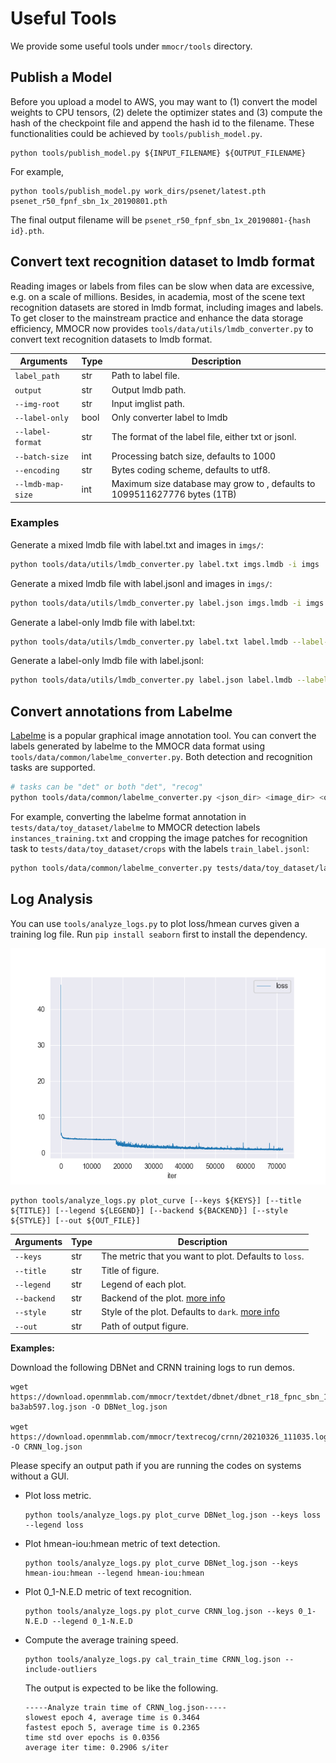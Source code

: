 # Useful Tools

We provide some useful tools under `mmocr/tools` directory.

## Publish a Model

Before you upload a model to AWS, you may want to
(1) convert the model weights to CPU tensors, (2) delete the optimizer states and
(3) compute the hash of the checkpoint file and append the hash id to the filename. These functionalities could be achieved by `tools/publish_model.py`.

  ```shell
  python tools/publish_model.py ${INPUT_FILENAME} ${OUTPUT_FILENAME}
  ```

For example,

  ```shell
  python tools/publish_model.py work_dirs/psenet/latest.pth psenet_r50_fpnf_sbn_1x_20190801.pth
  ```

The final output filename will be `psenet_r50_fpnf_sbn_1x_20190801-{hash id}.pth`.


## Convert text recognition dataset to lmdb format
Reading images or labels from files can be slow when data are excessive, e.g. on a scale of millions. Besides, in academia, most of the scene text recognition datasets are stored in lmdb format, including images and labels. To get closer to the mainstream practice and enhance the data storage efficiency, MMOCR now provides `tools/data/utils/lmdb_converter.py` to convert text recognition datasets to lmdb format.

| Arguments         | Type | Description                                                               |
| ----------------- | ---- | ------------------------------------------------------------------------- |
| `label_path`      | str  | Path to label file.                                                       |
| `output`          | str  | Output lmdb path.                                                         |
| `--img-root`      | str  | Input imglist path.                                                       |
| `--label-only`    | bool | Only converter label to lmdb                                              |
| `--label-format`  | str  | The format of the label file, either txt or jsonl.                        |
| `--batch-size`    | int  | Processing batch size, defaults to 1000                                   |
| `--encoding`      | str  | Bytes coding scheme, defaults to utf8.                                    |
| `--lmdb-map-size` | int  | Maximum size database may grow to , defaults to 1099511627776 bytes (1TB) |

### Examples

Generate a mixed lmdb file with label.txt and images in `imgs/`:

```bash
python tools/data/utils/lmdb_converter.py label.txt imgs.lmdb -i imgs
```

Generate a mixed lmdb file with label.jsonl and images in `imgs/`:

```bash
python tools/data/utils/lmdb_converter.py label.json imgs.lmdb -i imgs -f jsonl
```

Generate a label-only lmdb file with label.txt:

```bash
python tools/data/utils/lmdb_converter.py label.txt label.lmdb --label-only
```

Generate a label-only lmdb file with label.jsonl:

```bash
python tools/data/utils/lmdb_converter.py label.json label.lmdb --label-only -f jsonl
```


## Convert annotations from Labelme
[Labelme](https://github.com/wkentaro/labelme) is a popular graphical image annotation tool. You can convert the labels generated by labelme to the MMOCR data format using `tools/data/common/labelme_converter.py`. Both detection and recognition tasks are supported.

  ```bash
  # tasks can be "det" or both "det", "recog"
  python tools/data/common/labelme_converter.py <json_dir> <image_dir> <out_dir> --tasks <tasks>
  ```

For example, converting the labelme format annotation in `tests/data/toy_dataset/labelme` to MMOCR detection labels `instances_training.txt` and cropping the image patches for recognition task to `tests/data/toy_dataset/crops` with the labels `train_label.jsonl`:

  ```bash
  python tools/data/common/labelme_converter.py tests/data/toy_dataset/labelme tests/data/toy_dataset/imgs tests/data/toy_dataset --tasks det recog
  ```


## Log Analysis

You can use `tools/analyze_logs.py` to plot loss/hmean curves given a training log file. Run `pip install seaborn` first to install the dependency.

![](../../demo/resources/log_analysis_demo.png)

 ```shell
python tools/analyze_logs.py plot_curve [--keys ${KEYS}] [--title ${TITLE}] [--legend ${LEGEND}] [--backend ${BACKEND}] [--style ${STYLE}] [--out ${OUT_FILE}]
 ```

| Arguments   | Type | Description                                                                                                     |
| ----------- | ---- | --------------------------------------------------------------------------------------------------------------- |
| `--keys`    | str  | The metric that you want to plot. Defaults to `loss`.                                                           |
| `--title`   | str  | Title of figure.                                                                                                |
| `--legend`  | str  | Legend of each plot.                                                                                            |
| `--backend` | str  | Backend of the plot. [more info](https://matplotlib.org/stable/users/explain/backends.html)                     |
| `--style`   | str  | Style of the plot. Defaults to `dark`. [more info](https://seaborn.pydata.org/generated/seaborn.set_style.html) |
| `--out`     | str  | Path of output figure.                                                                                          |

**Examples:**

Download the following DBNet and CRNN training logs to run demos.
```shell
wget https://download.openmmlab.com/mmocr/textdet/dbnet/dbnet_r18_fpnc_sbn_1200e_icdar2015_20210329-ba3ab597.log.json -O DBNet_log.json

wget https://download.openmmlab.com/mmocr/textrecog/crnn/20210326_111035.log.json -O CRNN_log.json
```

Please specify an output path if you are running the codes on systems without a GUI.

- Plot loss metric.

  ```shell
  python tools/analyze_logs.py plot_curve DBNet_log.json --keys loss --legend loss
  ```

- Plot hmean-iou:hmean metric of text detection.

  ```shell
  python tools/analyze_logs.py plot_curve DBNet_log.json --keys hmean-iou:hmean --legend hmean-iou:hmean
  ```

- Plot 0_1-N.E.D metric of text recognition.

  ```shell
  python tools/analyze_logs.py plot_curve CRNN_log.json --keys 0_1-N.E.D --legend 0_1-N.E.D
  ```

- Compute the average training speed.

  ```shell
  python tools/analyze_logs.py cal_train_time CRNN_log.json --include-outliers
  ```

  The output is expected to be like the following.

  ```text
  -----Analyze train time of CRNN_log.json-----
  slowest epoch 4, average time is 0.3464
  fastest epoch 5, average time is 0.2365
  time std over epochs is 0.0356
  average iter time: 0.2906 s/iter
  ```

